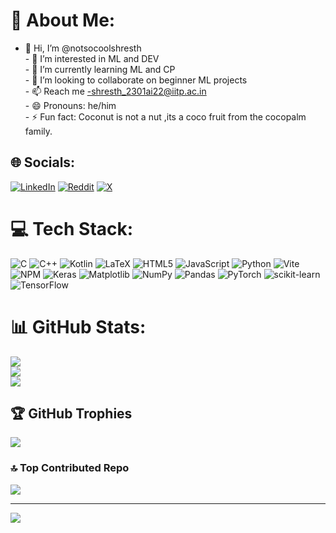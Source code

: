 # 💫 About Me:
- 👋 Hi, I’m @notsocoolshresth<br>- 👀 I’m interested in ML and DEV<br>- 🌱 I’m currently learning ML and CP<br>- 💞️ I’m looking to collaborate on beginner ML projects<br>- 📫 Reach me -shresth_2301ai22@iitp.ac.in<br>- 😄 Pronouns: he/him<br>- ⚡ Fun fact: Coconut is not a nut ,its a coco fruit from the cocopalm family.


## 🌐 Socials:
[![LinkedIn](https://img.shields.io/badge/LinkedIn-%230077B5.svg?logo=linkedin&logoColor=white)](https://linkedin.com/in/https://www.linkedin.com/in/shresth-kasyap-735a84270/) [![Reddit](https://img.shields.io/badge/Reddit-%23FF4500.svg?logo=Reddit&logoColor=white)](https://reddit.com/user/https://www.reddit.com/user/shresth19/) [![X](https://img.shields.io/badge/X-black.svg?logo=X&logoColor=white)](https://x.com/https://x.com/kasyap_shr12145) 

# 💻 Tech Stack:
![C](https://img.shields.io/badge/c-%2300599C.svg?style=for-the-badge&logo=c&logoColor=white) ![C++](https://img.shields.io/badge/c++-%2300599C.svg?style=for-the-badge&logo=c%2B%2B&logoColor=white) ![Kotlin](https://img.shields.io/badge/kotlin-%237F52FF.svg?style=for-the-badge&logo=kotlin&logoColor=white) ![LaTeX](https://img.shields.io/badge/latex-%23008080.svg?style=for-the-badge&logo=latex&logoColor=white) ![HTML5](https://img.shields.io/badge/html5-%23E34F26.svg?style=for-the-badge&logo=html5&logoColor=white) ![JavaScript](https://img.shields.io/badge/javascript-%23323330.svg?style=for-the-badge&logo=javascript&logoColor=%23F7DF1E) ![Python](https://img.shields.io/badge/python-3670A0?style=for-the-badge&logo=python&logoColor=ffdd54) ![Vite](https://img.shields.io/badge/vite-%23646CFF.svg?style=for-the-badge&logo=vite&logoColor=white) ![NPM](https://img.shields.io/badge/NPM-%23CB3837.svg?style=for-the-badge&logo=npm&logoColor=white) ![Keras](https://img.shields.io/badge/Keras-%23D00000.svg?style=for-the-badge&logo=Keras&logoColor=white) ![Matplotlib](https://img.shields.io/badge/Matplotlib-%23ffffff.svg?style=for-the-badge&logo=Matplotlib&logoColor=black) ![NumPy](https://img.shields.io/badge/numpy-%23013243.svg?style=for-the-badge&logo=numpy&logoColor=white) ![Pandas](https://img.shields.io/badge/pandas-%23150458.svg?style=for-the-badge&logo=pandas&logoColor=white) ![PyTorch](https://img.shields.io/badge/PyTorch-%23EE4C2C.svg?style=for-the-badge&logo=PyTorch&logoColor=white) ![scikit-learn](https://img.shields.io/badge/scikit--learn-%23F7931E.svg?style=for-the-badge&logo=scikit-learn&logoColor=white) ![TensorFlow](https://img.shields.io/badge/TensorFlow-%23FF6F00.svg?style=for-the-badge&logo=TensorFlow&logoColor=white)
# 📊 GitHub Stats:
![](https://github-readme-stats.vercel.app/api?username=notsocoolshresth&theme=transparent&hide_border=false&include_all_commits=false&count_private=false)<br/>
![](https://github-readme-streak-stats.herokuapp.com/?user=notsocoolshresth&theme=transparent&hide_border=false)<br/>
![](https://github-readme-stats.vercel.app/api/top-langs/?username=notsocoolshresth&theme=transparent&hide_border=false&include_all_commits=false&count_private=false&layout=compact)

## 🏆 GitHub Trophies
![](https://github-profile-trophy.vercel.app/?username=notsocoolshresth&theme=radical&no-frame=false&no-bg=true&margin-w=4)

### 🔝 Top Contributed Repo
![](https://github-contributor-stats.vercel.app/api?username=notsocoolshresth&limit=5&theme=dark&combine_all_yearly_contributions=true)

---
[![](https://visitcount.itsvg.in/api?id=notsocoolshresth&icon=0&color=0)](https://visitcount.itsvg.in)

<!-- Proudly created with GPRM ( https://gprm.itsvg.in ) -->
